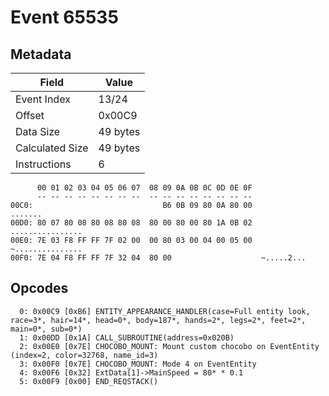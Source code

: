 # Event 65535

## Metadata

| Field           | Value    |
|-----------------|----------|
| Event Index     | 13/24    |
| Offset          | 0x00C9   |
| Data Size       | 49 bytes |
| Calculated Size | 49 bytes |
| Instructions    | 6        |

```
      00 01 02 03 04 05 06 07  08 09 0A 0B 0C 0D 0E 0F
      -- -- -- -- -- -- -- --  -- -- -- -- -- -- -- --
00C0:                             B6 0B 09 80 0A 80 00           .......
00D0: 80 07 80 08 80 08 80 08  80 00 80 00 80 1A 0B 02  ................
00E0: 7E 03 F8 FF FF 7F 02 00  00 80 03 00 04 00 05 00  ~...............
00F0: 7E 04 F8 FF FF 7F 32 04  80 00                    ~.....2...      
```

## Opcodes

```
  0: 0x00C9 [0xB6] ENTITY_APPEARANCE_HANDLER(case=Full entity look, race=3*, hair=14*, head=0*, body=187*, hands=2*, legs=2*, feet=2*, main=0*, sub=0*)
  1: 0x00DD [0x1A] CALL_SUBROUTINE(address=0x020B)
  2: 0x00E0 [0x7E] CHOCOBO_MOUNT: Mount custom chocobo on EventEntity (index=2, color=32768, name_id=3)
  3: 0x00F0 [0x7E] CHOCOBO_MOUNT: Mode 4 on EventEntity
  4: 0x00F6 [0x32] ExtData[1]->MainSpeed = 80* * 0.1
  5: 0x00F9 [0x00] END_REQSTACK()
```
